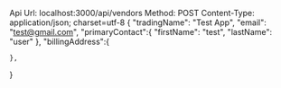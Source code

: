 Api Url: localhost:3000/api/vendors
Method: POST
Content-Type: application/json; charset=utf-8
{
    "tradingName": "Test App",
    "email": "test@gmail.com",
     "primaryContact":{
    	"firstName": "test",
    	"lastName": "user"
    },
    "billingAddress":{
    	
    },
}
